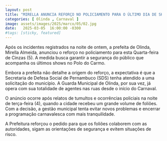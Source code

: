 ```yaml
---
layout: post
title: "MIRELLA ANUNCIA REFORÇO NO POLICIAMENTO PARA O ÚLTIMO DIA DE SHOWS NO CARMO"
categories: [ Olinda , Carnaval ]
image: assets/images/2025/marco/05/02.jpg
date:   2025-03-05  16:00:00 -0300
#tags: [sticky, featured]
---
```

Após os incidentes registrados na noite de ontem, a prefeita de Olinda, Mirella Almeida, anunciou o reforço no policiamento para esta Quarta-feira de Cinzas (5). A medida busca garantir a segurança do público que acompanha os últimos shows no Polo do Carmo.

Embora a prefeita não detalhe a origem do reforço, a expectativa é que a Secretaria de Defesa Social de Pernambuco (SDS) tenha atendido a uma solicitação do município. A Guarda Municipal de Olinda, por sua vez, já opera com sua totalidade de agentes nas ruas desde o início do Carnaval.

O anúncio ocorre após relatos de tumultos e ocorrências policiais na noite de terça-feira (4), quando a cidade recebeu um grande volume de foliões. Com a decisão, a gestão municipal tenta evitar novos problemas e encerrar a programação carnavalesca com mais tranquilidade.

A Prefeitura reforçou o pedido para que os foliões colaborem com as autoridades, sigam as orientações de segurança e evitem situações de risco.